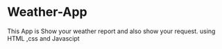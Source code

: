 # Weather-App
This App is Show your weather report and also show your request.
using HTML ,css and Javascipt
